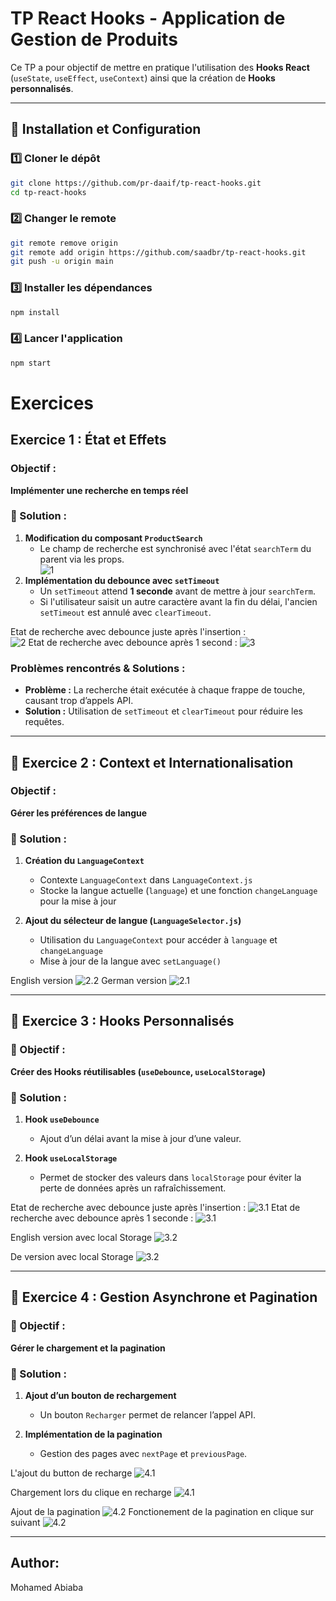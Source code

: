 # TP React Hooks - Application de Gestion de Produits  

Ce TP a pour objectif de mettre en pratique l'utilisation des **Hooks React** (`useState`, `useEffect`, `useContext`) ainsi que la création de **Hooks personnalisés**.  

---

## 🚀 Installation et Configuration  

### 1️⃣ Cloner le dépôt  

```sh
git clone https://github.com/pr-daaif/tp-react-hooks.git
cd tp-react-hooks
```

### 2️⃣ Changer le remote  

```sh
git remote remove origin
git remote add origin https://github.com/saadbr/tp-react-hooks.git
git push -u origin main
```

### 3️⃣ Installer les dépendances  

```sh
npm install
```

### 4️⃣ Lancer l'application  

```sh
npm start
```


#  Exercices  

##  Exercice 1 : **État et Effets**  

###  Objectif :  
**Implémenter une recherche en temps réel**  

### 🔹 Solution :  

1. **Modification du composant `ProductSearch`**  
   - Le champ de recherche est synchronisé avec l'état `searchTerm` du parent via les props.  
![1](images/1.1.png)
2. **Implémentation du debounce avec `setTimeout`**  
   - Un `setTimeout` attend **1 seconde** avant de mettre à jour `searchTerm`.  
   - Si l'utilisateur saisit un autre caractère avant la fin du délai, l'ancien `setTimeout` est annulé avec `clearTimeout`.


Etat de recherche avec debounce juste après l'insertion :   
![2](images/1.2%20before.png)
Etat de recherche avec debounce après 1 second : 
![3](images/1.2%20after.pngg)
###  Problèmes rencontrés & Solutions :  
- **Problème :** La recherche était exécutée à chaque frappe de touche, causant trop d’appels API.  
- **Solution :** Utilisation de `setTimeout` et `clearTimeout` pour réduire les requêtes.  

---

## 🿳️ Exercice 2 : **Context et Internationalisation**  

###  Objectif :  
**Gérer les préférences de langue**  

### 🔹 Solution :  

1. **Création du `LanguageContext`**  
   - Contexte `LanguageContext` dans `LanguageContext.js`  
   - Stocke la langue actuelle (`language`) et une fonction `changeLanguage` pour la mise à jour  

2. **Ajout du sélecteur de langue (`LanguageSelector.js`)**  
   - Utilisation du `LanguageContext` pour accéder à `language` et `changeLanguage`  
   - Mise à jour de la langue avec `setLanguage()`  

English version 
![2.2](images/2.2.png)
German version
![2.1](images/2.1.png)

---

## 🿠 Exercice 3 : **Hooks Personnalisés**  

### 🎯 Objectif :  
**Créer des Hooks réutilisables (`useDebounce`, `useLocalStorage`)**  

### 🔹 Solution :  

1. **Hook `useDebounce`**  
   - Ajout d’un délai avant la mise à jour d’une valeur.  

2. **Hook `useLocalStorage`**  
   - Permet de stocker des valeurs dans `localStorage` pour éviter la perte de données après un rafraîchissement.  

Etat de recherche avec debounce juste après l'insertion : 
![3.1](images/3.1.before.png)
Etat de recherche avec debounce après 1 seconde : 
![3.1](images/3.1.after.png)

English version avec local Storage
![3.2](images/3.2.png)

De version avec local Storage
![3.2](images/3.2.de.png)  

---

## 🿥 Exercice 4 : **Gestion Asynchrone et Pagination**  

### 🎯 Objectif :  
**Gérer le chargement et la pagination**  

### 🔹 Solution :  

1. **Ajout d’un bouton de rechargement**  
   - Un bouton `Recharger` permet de relancer l’appel API.  

2. **Implémentation de la pagination**  
   - Gestion des pages avec `nextPage` et `previousPage`.  

L'ajout du button de recharge
![4.1](images/4.1.reload.png)

Chargement lors du clique en recharge
![4.1](images/4.1.loading.png)

Ajout de la pagination
![4.2](images/4.2%20pagination.png)
Fonctionement de la pagination en clique sur suivant
![4.2](images/4.2%20pagination%20next.png)



---
## Author:
Mohamed Abiaba
